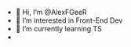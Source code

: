 - 👋 Hi, I’m @AlexFGeeR
- 👀 I’m interested in Front-End Dev
- 🌱 I’m currently learning TS
-
<!---
AlexFGeeR/AlexFGeeR is a ✨ special ✨ repository because its `README.md` (this file) appears on your GitHub profile.
You can click the Preview link to take a look at your changes.
--->

